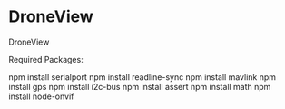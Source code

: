 # DroneView
DroneView

Required Packages:

npm install serialport
npm install readline-sync
npm install mavlink
npm install gps
npm install i2c-bus
npm install assert
npm install math
npm install node-onvif
